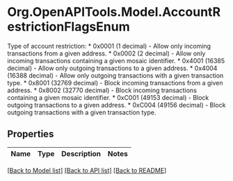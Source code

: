 # Org.OpenAPITools.Model.AccountRestrictionFlagsEnum
Type of account restriction: * 0x0001 (1 decimal) - Allow only incoming transactions from a given address. * 0x0002 (2 decimal) - Allow only incoming transactions containing a given mosaic identifier. * 0x4001 (16385 decimal) - Allow only outgoing transactions to a given address. * 0x4004 (16388 decimal) - Allow only outgoing transactions with a given transaction type. * 0x8001 (32769 decimal) - Block incoming transactions from a given address. * 0x8002 (32770 decimal) - Block incoming transactions containing a given mosaic identifier. * 0xC001 (49153 decimal) - Block outgoing transactions to a given address. * 0xC004 (49156 decimal) - Block outgoing transactions with a given transaction type. 

## Properties

Name | Type | Description | Notes
------------ | ------------- | ------------- | -------------

[[Back to Model list]](../README.md#documentation-for-models) [[Back to API list]](../README.md#documentation-for-api-endpoints) [[Back to README]](../README.md)

